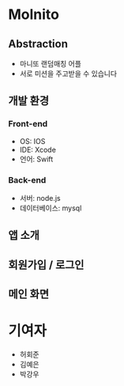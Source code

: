 # Molnito

## Abstraction
- 마니또 랜덤매칭 어플
- 서로 미션을 주고받을 수 있습니다


## 개발 환경
### Front-end
- OS: IOS
- IDE: Xcode
- 언어: Swift
### Back-end
- 서버: node.js
- 데이터베이스: mysql

## 앱 소개

## 회원가입 / 로그인

## 메인 화면

# 기여자
- 허회준
- 김예은
- 박강우
